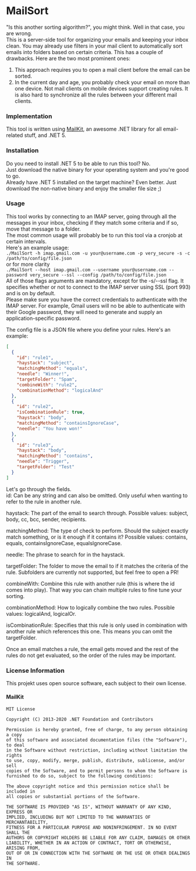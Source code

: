 # MailSort
"Is this another sorting algorithm?", you might think. 
Well in that case, you are wrong.\
This is a server-side tool for organizing your emails and keeping your inbox clean.
You may already use filters in your mail client to automatically sort emails into folders based on certain criteria.
This has a couple of drawbacks. Here are the two most prominent ones:
1) This approach requires you to open a mail client before the email can be sorted.
2) In the current day and age, you probably check your email on more than one device. Not mail clients on mobile devices support creating rules. It is also hard to synchronize all the rules between your different mail clients.

### Implementation
This tool is written using [MailKit](https://github.com/jstedfast/MailKit), an awesome .NET library for all email-related stuff, and .NET 5.

### Installation
Do you need to install .NET 5 to be able to run this tool? No.\
Just download the native binary for your operating system and you're good to go.\
Already have .NET 5 installed on the target machine? Even better. Just download the non-native binary and enjoy the smaller file size ;)

### Usage
This tool works by connecting to an IMAP server, going through all the messages in your inbox, checking if they match some criteria and if so, move that message to a folder.\
The most common usage will probably be to run this tool via a cronjob at certain intervals.\
Here's an example usage:\
`./MailSort -h imap.gmail.com -u your@username.com -p very_secure -s -c /path/to/config/file.json`\
or for more clarity\
`./MailSort --host imap.gmail.com --username your@username.com --password very_secure --ssl --config /path/to/config/file.json`\
All of those flags arguments are mandatory, except for the -s/--ssl flag. It specifies whether or not to connect to the IMAP server using SSL (port 993) and is on by default.\
Please make sure you have the correct credentials to authenticate with the IMAP server. For example, Gmail users will no be able to authenticate with their Google password, they will need to generate and supply an application-specific password.

The config file is a JSON file where you define your rules. Here's an example:
```json
[
  {
    "id": "rule1",
    "haystack": "subject",
    "matchingMethod": "equals",
    "needle": "Winner!",
    "targetFolder": "Spam",
    "combineWith": "rule2",
    "combinationMethod": "logicalAnd"
  },
  {
    "id": "rule2",
    "isCombinationRule": true,
    "haystack": "body",
    "matchingMethod": "containsIgnoreCase",
    "needle": "You have won!"
  },
  {
    "id": "rule3",
    "haystack": "body",
    "matchingMethod": "contains",
    "needle": "Trigger",
    "targetFolder": "Test"
  }
]
```
Let's go through the fields.\
id: Can be any string and can also be omitted. Only useful when wanting to refer to the rule in another rule.

haystack: The part of the email to search through. Possible values: subject, body, cc, bcc, sender, recipients.

matchingMethod: The type of check to perform. Should the subject exactly match something, or is it enough if it contains it? Possible values: contains, equals, containsIgnoreCase, equalsIgnoreCase.

needle: The phrase to search for in the haystack.

targetFolder: The folder to move the email to if it matches the criteria of the rule. Subfolders are currently not supported, but feel free to open a PR!

combineWith: Combine this rule with another rule (this is where the id comes into play). That way you can chain multiple rules to fine tune your sorting.

combinationMethod: How to logically combine the two rules. Possible values: logicalAnd, logicalOr.

isCombinationRule: Specifies that this rule is only used in combination with another rule which references this one. This means you can omit the targetFolder.

Once an email matches a rule, the email gets moved and the rest of the rules do not get evaluated, so the order of the rules may be important.

### License Information
This projekt uses open source software, each subject to their own license.

#### MailKit
```
MIT License

Copyright (C) 2013-2020 .NET Foundation and Contributors

Permission is hereby granted, free of charge, to any person obtaining a copy
of this software and associated documentation files (the "Software"), to deal
in the Software without restriction, including without limitation the rights
to use, copy, modify, merge, publish, distribute, sublicense, and/or sell
copies of the Software, and to permit persons to whom the Software is
furnished to do so, subject to the following conditions:

The above copyright notice and this permission notice shall be included in
all copies or substantial portions of the Software.

THE SOFTWARE IS PROVIDED "AS IS", WITHOUT WARRANTY OF ANY KIND, EXPRESS OR
IMPLIED, INCLUDING BUT NOT LIMITED TO THE WARRANTIES OF MERCHANTABILITY,
FITNESS FOR A PARTICULAR PURPOSE AND NONINFRINGEMENT. IN NO EVENT SHALL THE
AUTHORS OR COPYRIGHT HOLDERS BE LIABLE FOR ANY CLAIM, DAMAGES OR OTHER
LIABILITY, WHETHER IN AN ACTION OF CONTRACT, TORT OR OTHERWISE, ARISING FROM,
OUT OF OR IN CONNECTION WITH THE SOFTWARE OR THE USE OR OTHER DEALINGS IN
THE SOFTWARE.
```
